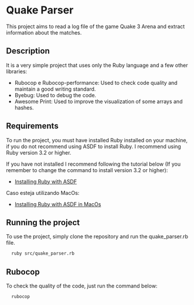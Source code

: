 # Quake Parser
This project aims to read a log file of the game Quake 3 Arena and extract information about the matches.

## Description

It is a very simple project that uses only the Ruby language and a few other libraries:
  - Rubocop e Rubocop-performance: Used to check code quality and maintain a good writing standard.
  - Byebug: Used to debug the code.
  - Awesome Print: Used to improve the visualization of some arrays and hashes.

## Requirements

To run the project, you must have installed Ruby installed on your machine, if you do not recommend using ASDF to install Ruby.
I recommend using Ruby version 3.2 or higher.

If you have not installed I recommend following the tutorial below (If you remember to change the command to install version 3.2 or higher):
  - [Installing Ruby with ASDF](https://www.lucascaton.com/pt-BR/2020/02/17/instalacao-do-ruby-do-nodejs-no-ubuntu-linux-usando-asdf/)

Caso esteja utilizando MacOs:
  - [Installing Ruby with ASDF in MacOs](https://www.lucascaton.com.br/2020/02/17/instalacao-do-ruby-do-nodejs-no-macos-usando-asdf/)

## Running the project

To use the project, simply clone the repository and run the quake_parser.rb file.

```sh
  ruby src/quake_parser.rb
```

## Rubocop

To check the quality of the code, just run the command below:

```sh
  rubocop
```
